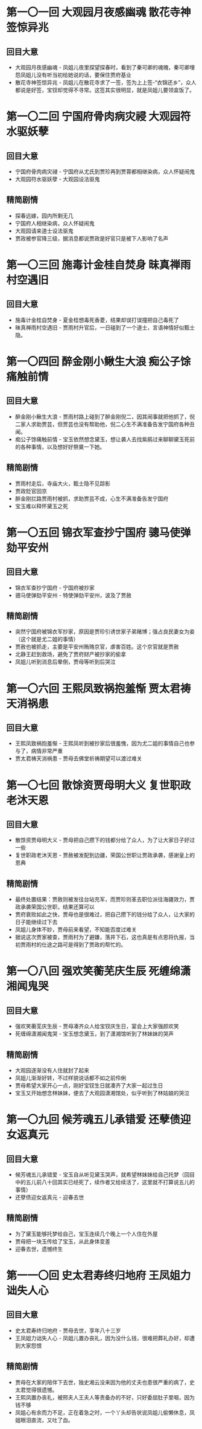 # 第一〇一回 大观园月夜感幽魂 散花寺神签惊异兆

## 回目大意

* 大观园月夜感幽魂 - 凤姐儿夜里探望探春时，看到了秦可卿的魂魄，秦可卿埋怨凤姐儿没有听当初给她说的话，要保住贾府基业
* 散花寺神签惊异兆 - 凤姐儿在散花寺求了一签，签为上上签-“衣锦还乡”，众人都说是好签，宝钗却觉得不寻常。这签其实很明显，就是凤姐儿要领盒饭了。

# 第一〇二回 宁国府骨肉病灾祲 大观园符水驱妖孽

## 回目大意

* 宁国府骨肉病灾祲 - 宁国府从尤氏到贾珍再到贾蓉都相继染病，众人怀疑闹鬼
* 大观园符水驱妖孽 - 大观园设法驱鬼
  
## 精简剧情

* 探春远嫁，园内所剩无几
* 宁国府人相继染病，众人怀疑闹鬼
* 大观园请来道士设法驱鬼
* 贾政被参官降三级，据消息都说贾政是好官只是被下人影响了名声

# 第一〇三回 施毒计金桂自焚身 昧真禅雨村空遇旧

## 回目大意

* 施毒计金桂自焚身 - 夏金桂想毒死香菱，结果却误打误撞把自己毒死了
* 昧真禅雨村空遇旧 - 贾雨村升官后，一日碰到了一个道士，言语神情好似甄士隐。

# 第一〇四回 醉金刚小鳅生大浪 痴公子馀痛触前情

## 回目大意

* 醉金刚小鳅生大浪 - 贾雨村路上碰到了醉金刚倪二，因其闹事就把他抓了，倪二家人求助贾芸，但贾芸也没有帮助他，倪二心生不满准备告发宁国府各种丑闻。
* 痴公子馀痛触前情 - 宝玉依然想念黛玉，想让袭人去找紫鹃过来聊聊黛玉死前的各种事情，以及想好好祭奠一下她。

## 精简剧情

* 贾雨村走后，寺庙大火，甄士隐不见踪影
* 贾政贬官回京
* 醉金刚拦路贾雨村被抓，求助贾芸不成，心生不满准备告发宁国府
* 宝玉难以释怀黛玉之死

# 第一〇五回 锦衣军查抄宁国府 骢马使弹劾平安州

## 回目大意

* 锦衣军查抄宁国府 - 宁国府被抄家
* 骢马使弹劾平安州 - 特使弹劾平安州，波及了贾赦

## 精简剧情

* 突然宁国府被锦衣军抄家，原因是贾珍引诱世家子弟赌博；强占良民妻女为妾（这个就是尤二姐的事情）
* 贾赦也被抓走，主要是平安州贿赂京官，虐害百姓。这个京官就是贾赦
* 北静王赶到救场，避免了贾府财产被抄家的偷拿
* 凤姐儿听到消息后晕倒，贾母等听到后哭泣

# 第一〇六回 王熙凤致祸抱羞惭 贾太君祷天消祸患

## 回目大意

* 王熙凤致祸抱羞惭 - 王熙凤听到被抄家后很羞愧，因为尤二姐的事情自己也参与了，病情非常严重
* 贾太君祷天消祸患 - 贾母去佛堂祈祷期望可以渡过难关

# 第一〇七回 散馀资贾母明大义 复世职政老沐天恩

## 回目大意

* 散馀资贾母明大义 - 贾母把自己攒下的钱都分给了众人，为了让大家日子好过一些
* 复世职政老沐天恩 - 贾赦被发配到边疆，荣国公世职让贾政承袭，感谢皇上的恩典

## 精简剧情

* 最终处置结果：贾赦则被发往台站充军，而贾珍则革去职位派往海疆效力，贾政承袭荣国公世职，结果还算可以
* 贾府衰败如此之快，贾母也是很难过，把自己攒下的钱分给了众人，让大家的日子能继续过下去
* 凤姐儿身体不妙，贾母前来看望，不知能否度过难关
* 据说这次贾家被查，贾雨村为了避嫌，落井下石，这也真是有点恩将仇报，当初贾雨村的仕途之路可是得到了贾政的帮忙的。

# 第一〇八回 强欢笑蘅芜庆生辰 死缠绵潇湘闻鬼哭

## 回目大意

* 强欢笑蘅芜庆生辰 - 贾母凑齐众人给宝钗庆生日，宴会上大家强颜欢笑
* 死缠绵潇湘闻鬼哭 - 宝玉想念黛玉，到了潇湘馆听到了林妹妹的哭声

## 精简剧情

* 大观园逐渐没有人住就封了起来
* 凤姐儿渐渐好转，不过样貌说话都不如之前伶俐
* 贾母希望大家开心一点，刚好宝钗生日就凑齐了大家一起过生日
* 宝玉又开始想念林妹妹，便去了大观园潇湘馆处，似乎听到了林姑娘的哭泣

# 第一〇九回 候芳魂五儿承错爱 还孽债迎女返真元

## 回目大意

* 候芳魂五儿承错爱 - 宝玉自从听见黛玉哭声，就希望林妹妹给自己托梦（回目中的五儿前八十回其实已经死了，续作者又给续活了，这里就不打算说五儿的事情）
* 还孽债迎女返真元 - 迎春去世

## 精简剧情

* 为了黛玉能够托梦给自己，宝玉连续几个晚上一个人住在外屋
* 贾母把一块玉传给了宝玉，从此身体变差
* 迎春去世，遗憾终生

# 第一一〇回 史太君寿终归地府 王凤姐力诎失人心

## 回目大意

* 史太君寿终归地府 - 贾母去世，享年八十三岁
* 王凤姐力诎失人心 - 凤姐儿置办丧礼，因为没什么钱，很难把葬礼办好，却遭到大家怨恨

## 精简剧情

* 贾母在大家的陪伴下去世，独史湘云没来因为他的丈夫也患很严重的病了，史太君觉得很遗憾。
* 王熙凤置办丧礼，被邢夫人王夫人等责备办的不好，只好委屈肚子里咽，因为钱不够
* 凤姐心有余而力不足，正在着急之时，一个丫头却告状说凤姐儿偷懒休息，凤姐眼泪直流，又吐了血。
